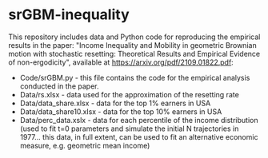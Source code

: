 # srGBM-inequality

This repository includes data and Python code for reproducing the empirical results in the paper: "Income Inequality and Mobility in geometric Brownian motion with stochastic resetting: Theoretical Results and Empirical Evidence of non-ergodicity", available at https://arxiv.org/pdf/2109.01822.pdf:

* Code/srGBM.py - this file contains the code for the empirical analysis conducted in the paper.
* Data/rs.xlsx - data used for the approximation of the resetting rate
* Data/data_share.xlsx - data for the top 1% earners in USA
* Data/data_share10.xlsx - data for the top 10% earners in USA
* Data/perc_data.xslx - data for each percentile of the income distribution (used to fit t=0 parameters and simulate the initial N trajectories in 1977... this data, in full extent, can be used to fit an alternative economic measure, e.g. geometric mean income)
